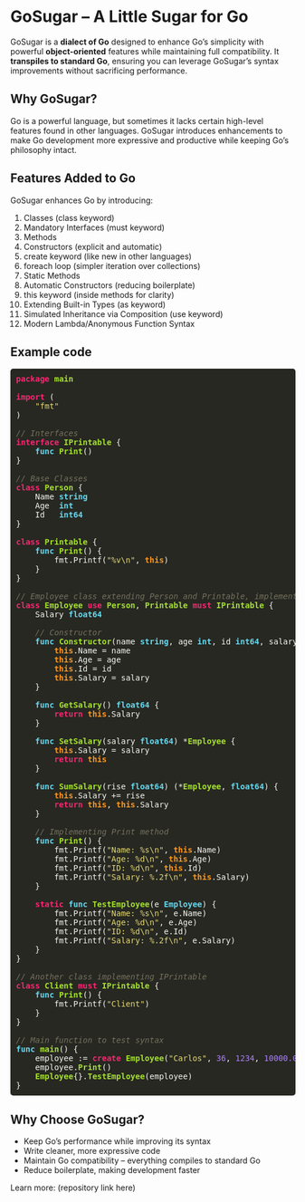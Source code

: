 <style>
  /* Monokai Theme for Markdown Code Blocks */
  pre {
    background-color: #272822; /* Fundo escuro */
    color: #F8F8F2; /* Cor padrão do texto */
    padding: 10px;
    border-radius: 5px;
    overflow-x: auto;
  }

  .keyword { color: #F92672; font-weight: bold; } /* Palavras-chave (ex: package, class, use, must) */
  .string { color: #E6DB74; } /* Strings */
  .comment { color: #75715E; font-style: italic; } /* Comentários */
  .type { color: #66D9EF; font-weight: bold; } /* Tipos de retorno e tipos de dados */
  .number { color: #AE81FF; } /* Números */
  .func-keyword { color: #66D9EF; font-weight: bold; } /* 'func' em azul */
  .function { color: #A6E22E; font-weight: bold; } /* Nomes de funções em verde */
  .operator { color: #F92672; } /* Operadores como =, +, : */
  .variable { color: #F8F8F2; } /* Variáveis e propriedades (brancas) */
  .class { color: #A6E22E; font-weight: bold; } /* Nome de classes */
  .this { color: #FD971F; font-weight: bold; } /* 'this' agora está laranja */
</style>

# GoSugar – A Little Sugar for Go

GoSugar is a **dialect of Go** designed to enhance Go’s simplicity with powerful **object-oriented** features while maintaining full compatibility. It **transpiles to standard Go**, ensuring you can leverage GoSugar’s syntax improvements without sacrificing performance.

## Why GoSugar?

Go is a powerful language, but sometimes it lacks certain high-level features found in other languages. GoSugar introduces enhancements to make Go development more expressive and productive while keeping Go’s philosophy intact.

## Features Added to Go

GoSugar enhances Go by introducing:

1. Classes (class keyword)
2. Mandatory Interfaces (must keyword)
3. Methods 
4. Constructors (explicit and automatic)
5. create keyword (like new in other languages)
6. foreach loop (simpler iteration over collections)
7. Static Methods
8. Automatic Constructors (reducing boilerplate)
9. this keyword (inside methods for clarity)
10. Extending Built-in Types (as keyword)
11. Simulated Inheritance via Composition (use keyword)
12. Modern Lambda/Anonymous Function Syntax

## Example code

<pre>
<span class="keyword">package</span> <span class="function">main</span>

<span class="keyword">import</span> (
    <span class="string">"fmt"</span>
)

<span class="comment">// Interfaces</span>
<span class="keyword">interface</span> <span class="class">IPrintable</span> {
    <span class="func-keyword">func</span> <span class="function">Print</span>()
}

<span class="comment">// Base Classes</span>
<span class="keyword">class</span> <span class="class">Person</span> {
    <span class="variable">Name</span> <span class="type">string</span>
    <span class="variable">Age</span>  <span class="type">int</span>
    <span class="variable">Id</span>   <span class="type">int64</span>
}

<span class="keyword">class</span> <span class="class">Printable</span> {
    <span class="func-keyword">func</span> <span class="function">Print</span>() {
        fmt.Printf(<span class="string">"%v\n"</span>, <span class="this">this</span>)
    }
}

<span class="comment">// Employee class extending Person and Printable, implementing IPrintable</span>
<span class="keyword">class</span> <span class="class">Employee</span> <span class="keyword">use</span> <span class="class">Person</span>, <span class="class">Printable</span> <span class="keyword">must</span> <span class="class">IPrintable</span> {
    <span class="variable">Salary</span> <span class="type">float64</span>

    <span class="comment">// Constructor</span>
    <span class="func-keyword">func</span> <span class="function">Constructor</span>(<span class="variable">name</span> <span class="type">string</span>, <span class="variable">age</span> <span class="type">int</span>, <span class="variable">id</span> <span class="type">int64</span>, <span class="variable">salary</span> <span class="type">float64</span>) {
        <span class="this">this</span>.<span class="variable">Name</span> = <span class="variable">name</span>
        <span class="this">this</span>.<span class="variable">Age</span> = <span class="variable">age</span>
        <span class="this">this</span>.<span class="variable">Id</span> = <span class="variable">id</span>
        <span class="this">this</span>.<span class="variable">Salary</span> = <span class="variable">salary</span>
    }

    <span class="func-keyword">func</span> <span class="function">GetSalary</span>() <span class="type">float64</span> {
        <span class="keyword">return</span> <span class="this">this</span>.<span class="variable">Salary</span>
    }

    <span class="func-keyword">func</span> <span class="function">SetSalary</span>(<span class="variable">salary</span> <span class="type">float64</span>) *<span class="class">Employee</span> {
        <span class="this">this</span>.<span class="variable">Salary</span> = <span class="variable">salary</span>
        <span class="keyword">return</span> <span class="this">this</span>
    }

    <span class="func-keyword">func</span> <span class="function">SumSalary</span>(<span class="variable">rise</span> <span class="type">float64</span>) (*<span class="class">Employee</span>, <span class="type">float64</span>) {
        <span class="this">this</span>.<span class="variable">Salary</span> += <span class="variable">rise</span>
        <span class="keyword">return</span> <span class="this">this</span>, <span class="this">this</span>.<span class="variable">Salary</span>
    }

    <span class="comment">// Implementing Print method</span>
    <span class="func-keyword">func</span> <span class="function">Print</span>() {
        fmt.Printf(<span class="string">"Name: %s\n"</span>, <span class="this">this</span>.<span class="variable">Name</span>)
        fmt.Printf(<span class="string">"Age: %d\n"</span>, <span class="this">this</span>.<span class="variable">Age</span>)
        fmt.Printf(<span class="string">"ID: %d\n"</span>, <span class="this">this</span>.<span class="variable">Id</span>)
        fmt.Printf(<span class="string">"Salary: %.2f\n"</span>, <span class="this">this</span>.<span class="variable">Salary</span>)
    }

    <span class="keyword">static</span> <span class="func-keyword">func</span> <span class="function">TestEmployee</span>(e <span class="type">Employee</span>) {
        fmt.Printf(<span class="string">"Name: %s\n"</span>, e.<span class="variable">Name</span>)
        fmt.Printf(<span class="string">"Age: %d\n"</span>, e.<span class="variable">Age</span>)
        fmt.Printf(<span class="string">"ID: %d\n"</span>, e.<span class="variable">Id</span>)
        fmt.Printf(<span class="string">"Salary: %.2f\n"</span>, e.<span class="variable">Salary</span>)
    }
}

<span class="comment">// Another class implementing IPrintable</span>
<span class="keyword">class</span> <span class="class">Client</span> <span class="keyword">must</span> <span class="class">IPrintable</span> {
    <span class="func-keyword">func</span> <span class="function">Print</span>() {
        fmt.Printf(<span class="string">"Client"</span>)
    }
}

<span class="comment">// Main function to test syntax</span>
<span class="func-keyword">func</span> <span class="function">main</span>() {
    <span class="variable">employee</span> := <span class="keyword">create</span> <span class="class">Employee</span>(<span class="string">"Carlos"</span>, <span class="number">36</span>, <span class="number">1234</span>, <span class="number">10000.00</span>)
    <span class="variable">employee</span>.<span class="function">Print</span>()
    <span class="class">Employee</span>{}.<span class="function">TestEmployee</span>(<span class="variable">employee</span>)
}
</pre>

## Why Choose GoSugar?
- Keep Go’s performance while improving its syntax
- Write cleaner, more expressive code
- Maintain Go compatibility – everything compiles to standard Go
- Reduce boilerplate, making development faster

Learn more: (repository link here)